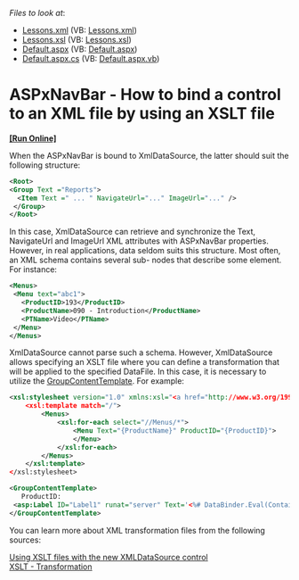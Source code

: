 <!-- default file list -->
*Files to look at*:

* [Lessons.xml](./CS/WebSite/App_Data/Lessons.xml) (VB: [Lessons.xml](./VB/WebSite/App_Data/Lessons.xml))
* [Lessons.xsl](./CS/WebSite/App_Data/Lessons.xsl) (VB: [Lessons.xsl](./VB/WebSite/App_Data/Lessons.xsl))
* [Default.aspx](./CS/WebSite/Default.aspx) (VB: [Default.aspx](./VB/WebSite/Default.aspx))
* [Default.aspx.cs](./CS/WebSite/Default.aspx.cs) (VB: [Default.aspx.vb](./VB/WebSite/Default.aspx.vb))
<!-- default file list end -->
# ASPxNavBar - How to bind a control to an XML file by using an XSLT file
<!-- run online -->
**[[Run Online]](https://codecentral.devexpress.com/e3518/)**
<!-- run online end -->


<p>When the ASPxNavBar is bound to XmlDataSource, the latter should suit the following structure:</p>


```xml
<Root>
<Group Text ="Reports">
  <Item Text =" ... " NavigateUrl="..." ImageUrl="..." />
 </Group>
</Root> 

```


<p>In this case, XmlDataSource can retrieve and synchronize the Text, NavigateUrl and ImageUrl XML attributes with ASPxNavBar properties. However, in real applications, data seldom suits this structure. Most often, an XML schema contains several sub- nodes that describe some element. For instance:</p>


```xml
<Menus> 
 <Menu text="abc1"> 
   <ProductID>193</ProductID> 
   <ProductName>090 - Introduction</ProductName>
   <PTName>Video</PTName>
 </Menu>
</Menus>

```


<p>XmlDataSource cannot parse such a schema. However, XmlDataSource allows specifying an XSLT file where you can define a transformation that will be applied to the specified DataFile. In this case, it is necessary to utilize the <a href="http://documentation.devexpress.com/#AspNet/DevExpressWebASPxNavBarASPxNavBar_GroupContentTemplatetopic"><u>GroupContentTemplate</u></a>. For example:</p>


```xml
<xsl:stylesheet version="1.0" xmlns:xsl="<a href="http://www.w3.org/1999/XSL/Transform">http://www.w3.org/1999/XSL/Transform</a>">
    <xsl:template match="/">
        <Menus>
            <xsl:for-each select="//Menus/*">
                <Menu Text="{ProductName}" ProductID="{ProductID}"> 
                </Menu>
            </xsl:for-each>
        </Menus>
    </xsl:template>
</xsl:stylesheet> 

<GroupContentTemplate>
   ProductID: 
 <asp:Label ID="Label1" runat="server" Text='<%# DataBinder.Eval(Container.Group.DataItem, "ProductID") %>'></asp:Label>     
</GroupContentTemplate> 

```


<p>You can learn more about XML transformation files from the following sources:</p>
<p><a href="http://weblogs.asp.net/rajbk/Contents/Item/Display/954"><u>Using XSLT files with the new XMLDataSource control</u></a><br /> <a href="https://www.w3schools.com/xml/xsl_transformation.asp"><u>XSLT - Transformation</u></a></p>

<br/>



